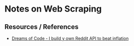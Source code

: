 # Notes on Web Scraping

## Resources / References

- [Dreams of Code - I build y own Reddit API to beat inflation](https://www.youtube.com/watch?v=O_0IGoOX6Dw)
